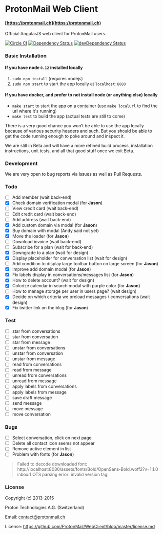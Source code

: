 ProtonMail Web Client
=======

#### [https://protonmail.ch](https://protonmail.ch)

Official AngularJS web client for ProtonMail users.

[![Circle CI](https://circleci.com/gh/ProtonMail/Angular.png)](https://circleci.com/gh/ProtonMail/Angular)
[![Dependency Status](https://david-dm.org/ProtonMail/Angular.png)](https://david-dm.org/ProtonMail/Angular)
[![devDependency Status](https://david-dm.org/ProtonMail/Angular/dev-status.png)](https://david-dm.org/ProtonMail/Angular#info=devDependencies)

### Basic Installation

#### If you have node `0.12` installed locally

1. `sudo npm install` (requires nodejs)
2. `sudo npm start` to start the app locally at `localhost:8080`

#### If you have docker, and prefer to not install node (or anything else) locally

- `make start` to start the app on a container (use `make localurl` to find the url where it's running)
- `make test` to build the app (actual tests are still to come)

There is a very good chance you won't be able to use the app locally because of various security headers and such. But you should be able to get the code running enough to poke around and inspect it.

We are still in Beta and will have a more refined build process, installation instructions, unit tests, and all that good stuff once we exit Beta.

### Development

We are very open to bug reports via Issues as well as Pull Requests.

### Todo

* [ ] Add member (wait back-end)
* [x] Check domain verification modal (for **Jason**)
* [ ] View credit card (wait back-end)
* [ ] Edit credit card (wait back-end)
* [ ] Add address (wait back-end)
* [x] Add custom domain via modal (for **Jason**)
* [x] Buy domain with modal (Andy said not yet)
* [x] Move the loader (for **Jason**)
* [ ] Download invoice (wait back-end)
* [ ] Subscribe for a plan (wait for back-end)
* [x] Downgrade to a plan (wait for design)
* [x] Display placeholder for conversation list (wait for design)
* [ ] Add condition to display large toolbar button on large screen (for **Jason**)
* [x] Improve add domain modal (for **Jason**)
* [x] Fix labels display in conversations/messages list (for **Jason**)
* [x] How to delete account? (wait for design)
* [x] Colorize calendar in search modal with purple color (for **Jason**)
* [ ] How to manage storage per user in users page? (wait design)
* [x] Decide on which criteria we preload messages / conversations (wait design)
* [x] Fix twitter link on the blog (for **Jason**)

### Test

* [ ] star from conversations
* [ ] star from conversation
* [ ] star from message
* [ ] unstar from conversations
* [ ] unstar from conversation
* [ ] unstar from message
* [ ] read from conversations
* [ ] read from message
* [ ] unread from conversations
* [ ] unread from message
* [ ] apply labels from conversations
* [ ] apply labels from message
* [ ] save draft message
* [ ] send message
* [ ] move message
* [ ] move conversation

### Bugs

* [ ] Select conversation, click on next page
* [ ] Delete all contact icon seems not appear
* [ ] Remove active element in list
* [ ] Problem with fonts (for **Jason**)

> Failed to decode downloaded font: http://localhost:8080/assets/fonts/Bold/OpenSans-Bold.woff2?v=1.1.0
> inbox:1 OTS parsing error: invalid version tag

### License

Copyright (c) 2013-2015

Proton Technologies A.G. (Switzerland)

Email: contact@protonmail.ch

License: https://github.com/ProtonMail/WebClient/blob/master/license.md
